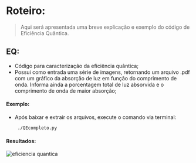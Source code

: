 # Roteiro:
> Aqui será apresentada uma breve explicação e exemplo do código de Eficiência Quântica.

## EQ:
  - Código para caracterização da eficiência quântica;
  - Possui como entrada uma série de imagens, retornando um arquivo .pdf com um gráfico da absorção de luz
em função do comprimento de onda. Informa ainda a porcentagem total de luz absorvida e o comprimento de onda de maior absorção;

#### Exemplo:
  - Após baixar e extrair os arquivos, execute o comando via terminal:
  
         ./QEcompleto.py 
         

#### Resultados:
![eficiencia quantica](https://cloud.githubusercontent.com/assets/23655702/20676962/b7c6b02e-b578-11e6-9c05-c91789867e65.png)
